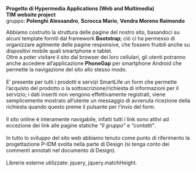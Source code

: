 <b>Progetto di Hypermedia Applications (Web and Multimedia)</b></br>
<b>TIM website project</b></br>
gruppo: <b>Polenghi Alessandro</b>, <b>Scrocca Mario</b>, <b>Vendra Moreno Raimondo</b>

Abbiamo costruito la struttura delle pagine del nostro sito, basandoci su alcuni template forniti dal framework <b>Bootstrap</b>; ciò ci ha permesso di organizzare agilmente delle pagine responsive, che fossero fruibili anche su dispositivi mobile quali smartphone e tablet.<br> Oltre a poter visitare il sito dal browser dei loro cellulari, gli utenti potranno anche accedere all’applicazione <b>PhoneGap</b> per smartphone Android che permette la navigazione del sito allo stesso modo.<br><br>
E’ presente per tutti i prodotti e servizi SmartLife un form che permette l’acquisto del prodotto o la sottoscrizione/richiesta di informazioni per il servizio; i dati inseriti non vengono effettivamente registrati, viene semplicemente mostrato all’utente un messaggio di avvenuta ricezione della richiesta quando questo preme il pulsante per l’invio del form.<br><br>
Il sito online è interamente navigabile, infatti tutti i link sono attivi ad eccezione dei link alle pagine statiche <i>“Il gruppo”</i> e <i>“contatti”</i>.<br><br>
In tutto lo sviluppo del sito web abbiamo tenuto come punto di riferimento la progettazione P-IDM svolta nella parte di Design (si tenga conto dei commenti annotati nel documento di Design).<br><br>
Librerie esterne utilizzate: jquery, jquery.matchHeight.
